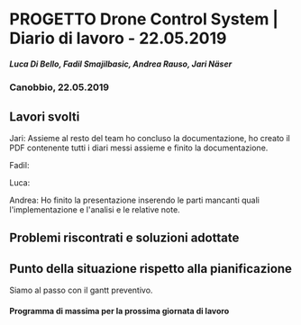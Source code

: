 # PROGETTO Drone Control System | Diario di lavoro - 22.05.2019
##### Luca Di Bello, Fadil Smajilbasic, Andrea Rauso, Jari Näser
### Canobbio, 22.05.2019

## Lavori svolti

Jari:
Assieme al resto del team ho concluso la documentazione, ho creato il PDF contenente
tutti i diari messi assieme e finito la documentazione.

Fadil:

Luca:

Andrea:
Ho finito la presentazione inserendo le parti mancanti quali l'implementazione e l'analisi 
e le relative note.

## Problemi riscontrati e soluzioni adottate

## Punto della situazione rispetto alla pianificazione
Siamo al passo con il gantt preventivo.

#### Programma di massima per la prossima giornata di lavoro
